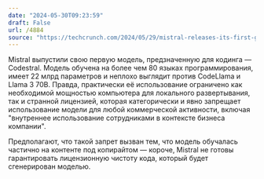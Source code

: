 ```yaml
---
date: "2024-05-30T09:23:59"
draft: False
url: /4884
source: "https://techcrunch.com/2024/05/29/mistral-releases-its-first-generative-ai-model-for-code/"
---
```


Mistral выпустили свою первую модель, предзначенную для кодинга — Codestral. Модель обучена на более чем 80 языках программирования, имеет 22 млрд параметров и неплохо выглядит против CodeLlama и Llama 3 70B. Правда, практически её использование ограничено как необходимой мощностью компьютера для локального развертывания, так и странной лицензией, которая категорически и явно запрещает использование модели для любой коммерческой активности, включая "внутреннее использование сотрудниками в контексте бизнеса компании". 

Предполагают, что такой запрет вызван тем, что модель обучалась частично на контенте под копирайтом — короче, Mistral не готовы гарантировать лицензионную чистоту кода, который будет сгенерирован моделью.
